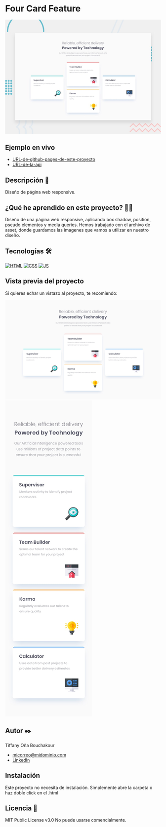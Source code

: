 # Four Card Feature

![Imagen del proyecto](https://raw.githubusercontent.com/tiffanyona6/Four-card-feature/main/Readme-img/desktop-preview.jpg)

## Ejemplo en vivo

- [URL-de-github-pages-de-este-proyecto](URL-de-github-pages-de-este-proyecto)
- [URL-de-la-api](URL-de-la-api)

## Descripción 📑

Diseño de página web responsive.


## ¿Qué he aprendido en este proyecto? 🙇🏻

Diseño de una página web responsive, aplicando box shadow, position, pseudo elementos y media queries. Hemos trabajado con el archivo de asset, donde guardamos las imagenes que vamos a utilizar en nuestro diseño.


## Tecnologías 🛠

<!-- Iconos sacados de: https://github.com/hendrasob/badges/blob/master/README.md y https://github.com/alexandresanlim/Badges4-README.md-Profile -->

[![HTML](https://img.shields.io/badge/HTML5-E34F26?style=for-the-badge&logo=html5&logoColor=white)](https://es.wikipedia.org/wiki/HTML5)
[![CSS](https://img.shields.io/badge/CSS3-1572B6?style=for-the-badge&logo=css3&logoColor=white)](https://es.wikipedia.org/wiki/CSS)
[![JS](https://img.shields.io/badge/JavaScript-F7DF1E?style=for-the-badge&logo=javascript&logoColor=black)](https://es.wikipedia.org/wiki/JavaScript)

## Vista previa del proyecto

Si quieres echar un vistazo al proyecto, te recomiendo:

![Formato web](https://raw.githubusercontent.com/tiffanyona6/Four-card-feature/main/Readme-img/desktop-design.jpg)
![Formato mobile](https://raw.githubusercontent.com/tiffanyona6/Four-card-feature/main/Readme-img/mobile-design.jpg)


## Autor ✒️

Tiffany Oña Bouchakour

- [micorreo@midominio.com](tiffanyona6@gmail.com)
- [LinkedIn](https://www.linkedin.com/in/tiffany-o%C3%B1a-/)

## Instalación

Este proyecto no necesita de instalación. Simplemente abre la carpeta o haz doble click en el .html

## Licencia 📄

MIT Public License v3.0
No puede usarse comencialmente.
